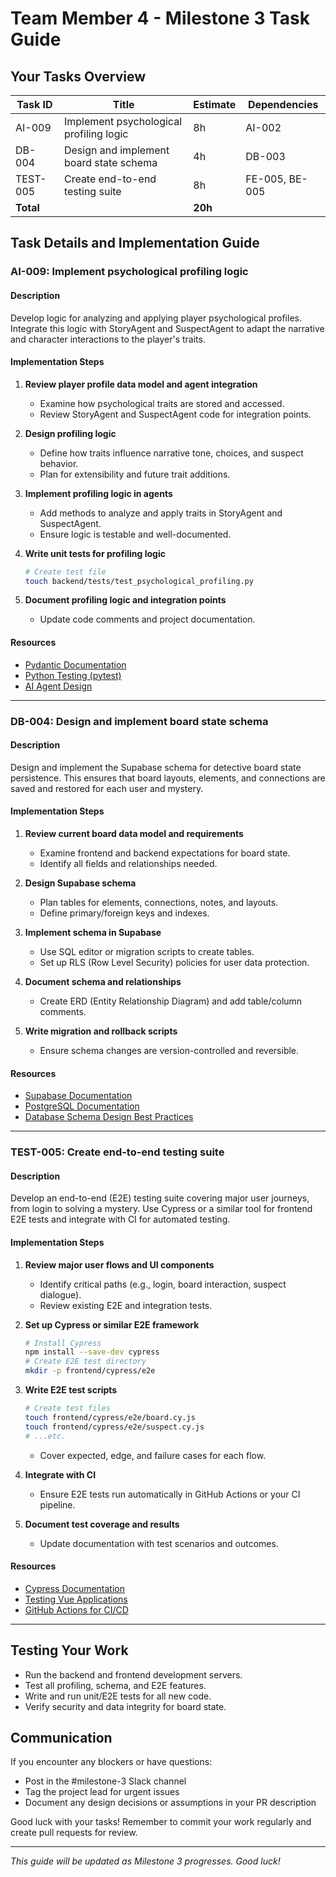 # Team Member 4 - Milestone 3 Task Guide

## Your Tasks Overview

| Task ID | Title | Estimate | Dependencies |
|---------|-------|----------|-------------|
| AI-009 | Implement psychological profiling logic | 8h | AI-002 |
| DB-004 | Design and implement board state schema | 4h | DB-003 |
| TEST-005 | Create end-to-end testing suite | 8h | FE-005, BE-005 |
| **Total** | | **20h** | |

## Task Details and Implementation Guide

### AI-009: Implement psychological profiling logic

#### Description
Develop logic for analyzing and applying player psychological profiles. Integrate this logic with StoryAgent and SuspectAgent to adapt the narrative and character interactions to the player's traits.

#### Implementation Steps

1. **Review player profile data model and agent integration**
   - Examine how psychological traits are stored and accessed.
   - Review StoryAgent and SuspectAgent code for integration points.

2. **Design profiling logic**
   - Define how traits influence narrative tone, choices, and suspect behavior.
   - Plan for extensibility and future trait additions.

3. **Implement profiling logic in agents**
   - Add methods to analyze and apply traits in StoryAgent and SuspectAgent.
   - Ensure logic is testable and well-documented.

4. **Write unit tests for profiling logic**
   ```bash
   # Create test file
   touch backend/tests/test_psychological_profiling.py
   ```

5. **Document profiling logic and integration points**
   - Update code comments and project documentation.

#### Resources
- [Pydantic Documentation](https://docs.pydantic.dev/latest/)
- [Python Testing (pytest)](https://docs.pytest.org/)
- [AI Agent Design](https://github.com/pydantic/pydanticai)

---

### DB-004: Design and implement board state schema

#### Description
Design and implement the Supabase schema for detective board state persistence. This ensures that board layouts, elements, and connections are saved and restored for each user and mystery.

#### Implementation Steps

1. **Review current board data model and requirements**
   - Examine frontend and backend expectations for board state.
   - Identify all fields and relationships needed.

2. **Design Supabase schema**
   - Plan tables for elements, connections, notes, and layouts.
   - Define primary/foreign keys and indexes.

3. **Implement schema in Supabase**
   - Use SQL editor or migration scripts to create tables.
   - Set up RLS (Row Level Security) policies for user data protection.

4. **Document schema and relationships**
   - Create ERD (Entity Relationship Diagram) and add table/column comments.

5. **Write migration and rollback scripts**
   - Ensure schema changes are version-controlled and reversible.

#### Resources
- [Supabase Documentation](https://supabase.com/docs)
- [PostgreSQL Documentation](https://www.postgresql.org/docs/)
- [Database Schema Design Best Practices](https://www.postgresql.org/docs/current/ddl.html)

---

### TEST-005: Create end-to-end testing suite

#### Description
Develop an end-to-end (E2E) testing suite covering major user journeys, from login to solving a mystery. Use Cypress or a similar tool for frontend E2E tests and integrate with CI for automated testing.

#### Implementation Steps

1. **Review major user flows and UI components**
   - Identify critical paths (e.g., login, board interaction, suspect dialogue).
   - Review existing E2E and integration tests.

2. **Set up Cypress or similar E2E framework**
   ```bash
   # Install Cypress
   npm install --save-dev cypress
   # Create E2E test directory
   mkdir -p frontend/cypress/e2e
   ```

3. **Write E2E test scripts**
   ```bash
   # Create test files
   touch frontend/cypress/e2e/board.cy.js
   touch frontend/cypress/e2e/suspect.cy.js
   # ...etc.
   ```
   - Cover expected, edge, and failure cases for each flow.

4. **Integrate with CI**
   - Ensure E2E tests run automatically in GitHub Actions or your CI pipeline.

5. **Document test coverage and results**
   - Update documentation with test scenarios and outcomes.

#### Resources
- [Cypress Documentation](https://docs.cypress.io/)
- [Testing Vue Applications](https://vuejs.org/guide/scaling-up/testing.html)
- [GitHub Actions for CI/CD](https://docs.github.com/en/actions)

---

## Testing Your Work

- Run the backend and frontend development servers.
- Test all profiling, schema, and E2E features.
- Write and run unit/E2E tests for all new code.
- Verify security and data integrity for board state.

## Communication

If you encounter any blockers or have questions:
- Post in the #milestone-3 Slack channel
- Tag the project lead for urgent issues
- Document any design decisions or assumptions in your PR description

Good luck with your tasks! Remember to commit your work regularly and create pull requests for review.

---

*This guide will be updated as Milestone 3 progresses. Good luck!*
